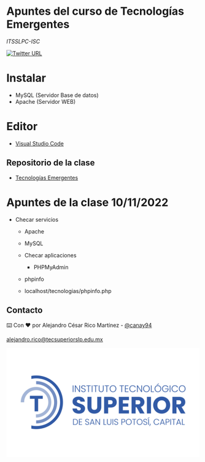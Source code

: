 # Apuntes del curso de **Tecnologías Emergentes**

_ITSSLPC-ISC_

[![Twitter URL](https://img.shields.io/twitter/url/https/twitter.com/bukotsunikki.svg?style=social&label=Follow%20%40canay94)](https://twitter.com/canay94)



# Instalar

- MySQL (Servidor Base de datos)
- Apache (Servidor WEB)

# Editor

- [Visual Studio Code](https://code.visualstudio.com/download)

## Repositorio de la clase

- [Tecnologías Emergentes](https://github.com/canay94/tecnologias_emergentes)

# Apuntes de la clase 10/11/2022

- Checar servicios
    - Apache
    - MySQL

  - Checar aplicaciones
    - PHPMyAdmin

   - phpinfo
    - localhost/tecnologias/phpinfo.php






## Contacto

⌨️ Con ❤️ por Alejandro César Rico Martínez - [@canay94](https://twitter.com/canay94)

[alejandro.rico@tecsuperiorslp.edu.mx](mailto:alejandro.rico@tecsuperiorslp.edu.mx?subject=Saludos "Hi!")


![itsslpc](images/logo_azul_2.png)
